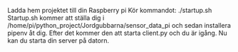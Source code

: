 Ladda hem projektet till din Raspberry pi
Kör kommandot: ./startup.sh
Startup.sh kommer att ställa dig i /home/pi/python_project/Jordgubbarna/sensor_data_pi och sedan installera pipenv åt dig.
Efter det kommer den att starta client.py och du är igång.
Nu kan du starta din server på datorn.
